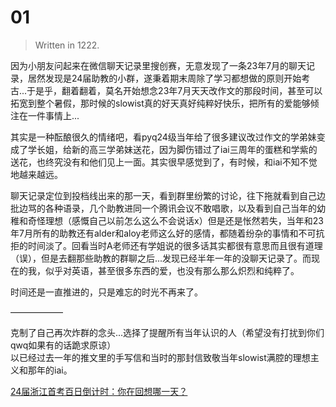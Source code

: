 # 01

>Written in 1222.  

因为小朋友问起来在微信聊天记录里搜创赛，无意发现了一条23年7月的聊天记录，居然发现是24届助教的小群，遂秉着期末周除了学习都想做的原则开始考古...于是乎，翻着翻着，莫名开始想念23年7月天天改作文的那段时间，甚至可以拓宽到整个暑假，那时候的slowist真的好天真好纯粹好快乐，把所有的爱能够倾注在一件事情上...  

其实是一种酝酿很久的情绪吧，看pyq24级当年给了很多建议改过作文的学弟妹变成了学长姐，给新的高三学弟妹送花，因为脚伤错过了iai三周年的蛋糕和学紫的送花，也终究没有和他们见上一面。其实很早感觉到了，有时候，和iai不知不觉地越来越远。  

聊天记录定位到投档线出来的那一天，看到群里纷繁的讨论，往下拖就看到自己边批边骂的各种语录，几个助教进同一个腾讯会议不敢唱歌，以及看到自己当年的幼稚和奇怪理想（感慨自己以前怎么这么不会说话x）但是还是怅然若失，当年和23年7月所有的助教还有alder和aloy老师这么好的感情，都随着纷杂的事情和不可抗拒的时间淡了。回看当时A老师还有学姐说的很多话其实都很有意思而且很有道理（误），但是去翻那些助教的群聊之后...发现已经半年一年的没聊天记录了。而现在的我，似乎对英语，甚至很多东西的爱，也没有那么那么炽烈和纯粹了。  

时间还是一直推进的，只是难忘的时光不再来了。  

——————    

克制了自己再次炸群的念头...选择了提醒所有当年认识的人（希望没有打扰到你们qwq如果有的话跪求原谅）  
以已经过去一年的推文里的手写信和当时的那封信致敬当年slowist满腔的理想主义和那年的iai。  

[24届浙江首考百日倒计时：你在回想哪一天？](https://mp.weixin.qq.com/s/1UG0pXM91Jh8tgtifbXjQA)